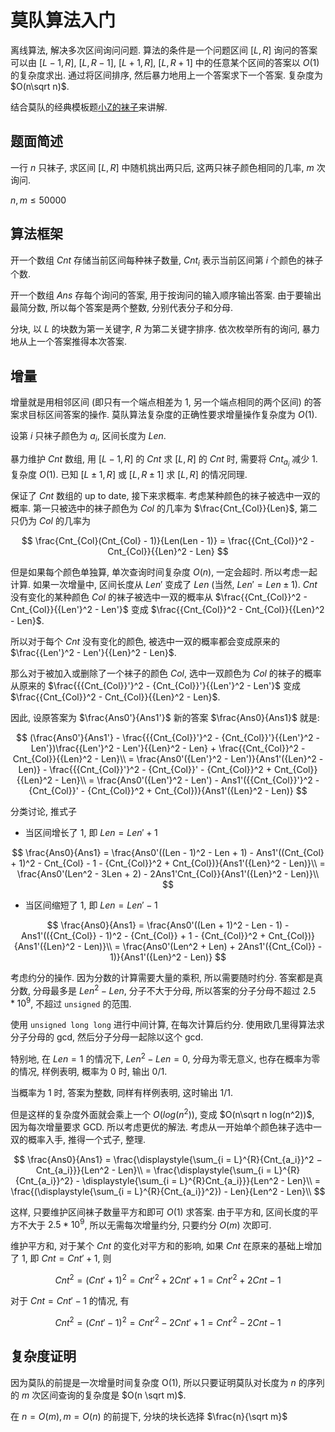 # 莫队算法入门

离线算法, 解决多次区间询问问题. 算法的条件是一个问题区间 $[L, R]$ 询问的答案可以由 $[L - 1, R]$, $[L, R - 1]$, $[L + 1, R]$, $[L, R + 1]$ 中的任意某个区间的答案以 $O(1)$ 的复杂度求出. 通过将区间排序, 然后暴力地用上一个答案求下一个答案. 复杂度为 $O(n\sqrt n)$.

结合莫队的经典模板题[小Z的袜子](https://www.luogu.com.cn/problem/P1494)来讲解.

## 题面简述

一行 $n$ 只袜子, 求区间 $[L, R]$ 中随机挑出两只后, 这两只袜子颜色相同的几率, $m$ 次询问.

$n, m \leq 50000$

## 算法框架

开一个数组 $Cnt$ 存储当前区间每种袜子数量, $Cnt_i$ 表示当前区间第 $i$ 个颜色的袜子个数.

开一个数组 $Ans$ 存每个询问的答案, 用于按询问的输入顺序输出答案. 由于要输出最简分数, 所以每个答案是两个整数, 分别代表分子和分母.

分块, 以 $L$ 的块数为第一关键字, $R$ 为第二关键字排序. 依次枚举所有的询问, 暴力地从上一个答案推得本次答案.

## 增量

增量就是用相邻区间 (即只有一个端点相差为 $1$, 另一个端点相同的两个区间) 的答案求目标区间答案的操作. 莫队算法复杂度的正确性要求增量操作复杂度为 $O(1)$.

设第 $i$ 只袜子颜色为 $a_i$, 区间长度为 $Len$.

暴力维护 $Cnt$ 数组, 用 $[L - 1, R]$ 的 $Cnt$ 求 $[L, R]$ 的 $Cnt$ 时, 需要将 $Cnt_{a_i}$ 减少 $1$. 复杂度 $O(1)$. 已知 $[L \pm 1, R]$ 或 $[L, R \pm 1]$ 求 $[L, R]$ 的情况同理.

保证了 $Cnt$ 数组的 up to date, 接下来求概率. 考虑某种颜色的袜子被选中一双的概率. 第一只被选中的袜子颜色为 $Col$ 的几率为 $\frac{Cnt_{Col}}{Len}$, 第二只仍为 $Col$ 的几率为 

$$
\frac{Cnt_{Col}(Cnt_{Col} - 1)}{Len(Len - 1)} = \frac{{Cnt_{Col}}^2 - Cnt_{Col}}{{Len}^2 - Len}
$$

但是如果每个颜色单独算, 单次查询时间复杂度 $O(n)$, 一定会超时. 所以考虑一起计算. 如果一次增量中, 区间长度从 $Len'$ 变成了 $Len$ (当然, $Len' = Len \pm 1$). $Cnt$ 没有变化的某种颜色 $Col$ 的袜子被选中一双的概率从 $\frac{{Cnt_{Col}}^2 - Cnt_{Col}}{{Len'}^2 - Len'}$ 变成 $\frac{{Cnt_{Col}}^2 - Cnt_{Col}}{{Len}^2 - Len}$.

所以对于每个 $Cnt$ 没有变化的颜色, 被选中一双的概率都会变成原来的 $\frac{{Len'}^2 - Len'}{{Len}^2 - Len}$.

那么对于被加入或删除了一个袜子的颜色 $Col$, 选中一双颜色为 $Col$ 的袜子的概率从原来的 $\frac{{{Cnt_{Col}}'}^2 - {Cnt_{Col}}'}{{Len'}^2 - Len'}$ 变成 $\frac{{Cnt_{Col}}^2 - Cnt_{Col}}{{Len}^2 - Len}$.

因此, 设原答案为 $\frac{Ans0'}{Ans1'}$ 新的答案 $\frac{Ans0}{Ans1}$ 就是:

$$
(\frac{Ans0'}{Ans1'} - \frac{{{Cnt_{Col}}'}^2 - {Cnt_{Col}}'}{{Len'}^2 - Len'})\frac{{Len'}^2 - Len'}{{Len}^2 - Len} + \frac{{Cnt_{Col}}^2 - Cnt_{Col}}{{Len}^2 - Len}\\
= \frac{Ans0'({Len'}^2 - Len')}{Ans1'({Len}^2 - Len)} - \frac{{{Cnt_{Col}}'}^2 - {Cnt_{Col}}' - {Cnt_{Col}}^2 + Cnt_{Col}}{{Len}^2 - Len}\\
= \frac{Ans0'({Len'}^2 - Len') - Ans1'({{Cnt_{Col}}'}^2 - {Cnt_{Col}}' - {Cnt_{Col}}^2 + Cnt_{Col})}{Ans1'({Len}^2 - Len)}
$$

分类讨论, 推式子

* 当区间增长了 $1$, 即 $Len = Len' + 1$

$$
\frac{Ans0}{Ans1} = \frac{Ans0'((Len - 1)^2 - Len + 1) - Ans1'((Cnt_{Col} + 1)^2 - Cnt_{Col} - 1 - {Cnt_{Col}}^2 + Cnt_{Col})}{Ans1'({Len}^2 - Len)}\\
= \frac{Ans0'(Len^2 - 3Len + 2) - 2Ans1'Cnt_{Col}}{Ans1'({Len}^2 - Len)}\\
$$

* 当区间缩短了 $1$, 即 $Len = Len' - 1$

$$
\frac{Ans0}{Ans1} = \frac{Ans0'((Len + 1)^2 - Len - 1) - Ans1'(({Cnt_{Col}} - 1)^2 - {Cnt_{Col}} + 1 - {Cnt_{Col}}^2 + Cnt_{Col})}{Ans1'({Len}^2 - Len)}\\
= \frac{Ans0'(Len^2 + Len) + 2Ans1'({Cnt_{Col}} - 1)}{Ans1'({Len}^2 - Len)}
$$

考虑约分的操作. 因为分数的计算需要大量的乘积, 所以需要随时约分. 答案都是真分数, 分母最多是 $Len^2 - Len$, 分子不大于分母, 所以答案的分子分母不超过 $2.5*10^{9}$, 不超过 `unsigned` 的范围.

使用 `unsigned long long` 进行中间计算, 在每次计算后约分. 使用欧几里得算法求分子分母的 gcd, 然后分子分母一起除以这个 gcd.

特别地, 在 $Len = 1$ 的情况下, $Len^2 - Len = 0$, 分母为零无意义, 也存在概率为零的情况, 样例表明, 概率为 $0$ 时, 输出 $0/1$.

当概率为 $1$ 时, 答案为整数, 同样有样例表明, 这时输出 $1/1$.

但是这样的复杂度外面就会乘上一个 $O(log(n^2))$, 变成 $O(n\sqrt n log(n^2))$, 因为每次增量要求 GCD. 所以考虑更优的解法. 考虑从一开始单个颜色袜子选中一双的概率入手, 推得一个式子, 整理.

$$
\frac{Ans0}{Ans1} = \frac{\displaystyle{\sum_{i = L}^{R}{Cnt_{a_i}}^2 − Cnt_{a_i}}}{Len^2 - Len}\\
= \frac{\displaystyle{\sum_{i = L}^{R}{Cnt_{a_i}}^2} - \displaystyle{\sum_{i = L}^{R}Cnt_{a_i}}}{Len^2 - Len}\\
= \frac{(\displaystyle{\sum_{i = L}^{R}{Cnt_{a_i}}^2}) - Len}{Len^2 - Len}\\
$$

这样, 只要维护区间袜子数量平方和即可 $O(1)$ 求答案. 由于平方和, 区间长度的平方不大于 $2.5 * 10^9$, 所以无需每次增量约分, 只要约分 $O(m)$ 次即可.

维护平方和, 对于某个 $Cnt$ 的变化对平方和的影响, 如果 $Cnt$ 在原来的基础上增加了 $1$, 即 $Cnt = Cnt' + 1$, 则

$$
Cnt^2 = (Cnt' + 1)^2 = Cnt'^2 + 2Cnt' + 1 = Cnt'^2 + 2Cnt - 1
$$

对于 $Cnt = Cnt' - 1$ 的情况, 有

$$
Cnt^2 = (Cnt' - 1)^2 = Cnt'^2 - 2Cnt' + 1 = Cnt'^2 - 2Cnt - 1
$$

## 复杂度证明

因为莫队的前提是一次增量时间复杂度 O(1), 所以只要证明莫队对长度为 $n$ 的序列的 $m$ 次区间查询的复杂度是 $O(n \sqrt m)$.

在 $n = O(m), m = O(n)$ 的前提下, 分块的块长选择 $\frac{n}{\sqrt m}$
